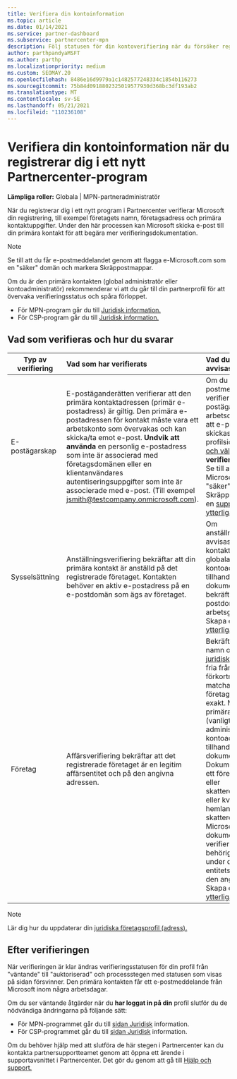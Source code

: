 ```yaml
---
title: Verifiera din kontoinformation
ms.topic: article
ms.date: 01/14/2021
ms.service: partner-dashboard
ms.subservice: partnercenter-mpn
description: Följ statusen för din kontoverifiering när du försöker registrera dig i ett nytt Partnercenter-program. Lär dig hur du tillhandahåller ytterligare information om det behövs.
author: parthpandyaMSFT
ms.author: parthp
ms.localizationpriority: medium
ms.custom: SEOMAY.20
ms.openlocfilehash: 8486e16d9979a1c1482577248334c1854b116273
ms.sourcegitcommit: 75b84d0918802325019577930d368bc3df193ab2
ms.translationtype: MT
ms.contentlocale: sv-SE
ms.lasthandoff: 05/21/2021
ms.locfileid: "110236108"
---
```

# <a name="verify-your-account-information-when-you-enroll-in-a-new-partner-center-program"></a>Verifiera din kontoinformation när du registrerar dig i ett nytt Partnercenter-program

**Lämpliga roller:** Globala | MPN-partneradministratör

När du registrerar dig i ett nytt program i Partnercenter verifierar Microsoft din registrering, till exempel företagets namn, företagsadress och primära kontaktuppgifter. Under den här processen kan Microsoft skicka e-post till din primära kontakt för att begära mer verifieringsdokumentation.

>[!NOTE]
>Se till att du får e-postmeddelandet genom att flagga e-Microsoft.com som en "säker" domän och markera Skräppostmappar.

Om du är den primära kontakten (global administratör eller kontoadministratör) rekommenderar vi att du går till din partnerprofil för att övervaka verifieringsstatus och spåra förloppet.

- För MPN-program går du till [Juridisk information.](https://partner.microsoft.com/pcv/accountsettings/connectedpartnerprofile)
- För CSP-program går du till [Juridisk information.](https://partner.microsoft.com/pcv/accountsettings/partnerprofile)


## <a name="what-is-verified-and-how-to-respond"></a>Vad som verifieras och hur du svarar

|**Typ av verifiering**   |**Vad som har verifierats**   |**Vad du kan göra om det avvisas**   |
|----------------------------|:-----------------------------------|:--------------------------------------|
|E-postägarskap   |E-postäganderätten verifierar att den primära kontaktadressen (primär e-postadress) är giltig. Den primära e-postadressen för kontakt måste vara ett arbetskonto som övervakas och kan skicka/ta emot e-post. **Undvik att använda** en personlig e-postadress som inte är associerad med företagsdomänen eller en klientanvändares autentiseringsuppgifter som inte är associerade med e-post. (Till exempel jsmith@testcompany.onmicrosoft.com).  |Om du inte får e-postmeddelandet om verifiering av e-postägarskap inom en arbetsdag kan du begära att e-postmeddelandet skickas igen. Gå till din profilsida för [MPN eller](https://partner.microsoft.com/pcv/accountsettings/connectedpartnerprofile) [CSP och välj](https://partner.microsoft.com/pcv/accountsettings/partnerprofile) Skicka om **verifieringsmeddelandet.** Se till att flagga e-Microsoft.com som en "säker" domän och markera Skräppostmappar. Skapa en [supportbiljett för ytterligare hjälp.](https://partner.microsoft.com/dashboard/support/csp/servicerequests/create?stage=2&topicid=b818ac05-8091-44a0-f9b4-6bb008a1ef54)|
|Sysselsättning |Anställningsverifiering bekräftar att din primära kontakt är anställd på det registrerade företaget. Kontakten behöver en aktiv e-postadress på en e-postdomän som ägs av företaget.|Om anställningsverifieringen avvisas måste den primära kontakten (vanligtvis din globala administratör eller kontoadministratör) tillhandahålla dokumentation som bekräftar att kontaktens e-postdomän är under arbetsgivares ägarskap. Skapa en [supportbiljett för ytterligare hjälp.](https://partner.microsoft.com/dashboard/support/csp/servicerequests/create?stage=2&topicid=c34a5c81-a111-476d-11a4-81c808c37a6b)|
|Företag   | Affärsverifiering bekräftar att det registrerade företaget är en legitim affärsentitet och på den angivna adressen.|Bekräfta att företagets namn och adress i din [juridiska företagsprofil är](https://partner.microsoft.com/pcv/accountsettings/connectedpartnerprofile) fria från stavfel och förkortningar. De måste matcha dina formella företagsregistreringsposter exakt. Microsoft ber den primära kontakten (vanligtvis din globala administratör eller kontoadministratör) att tillhandahålla officiell dokumentation. Dokumentationen kan vara ett företagsregistrerings- eller skatteregistreringscertifikat eller kvitto från företagets hemland eller skatteregistreringscertifikat. Microsoft använder den här dokumentationen för att verifiera att företaget har behörighet att göra affärer under det specifika entitetsnamnet och finns på den angivna adressen. Skapa en [supportbiljett för ytterligare hjälp.](https://partner.microsoft.com/dashboard/support/csp/servicerequests/create?stage=2&topicid=52ac28f3-d58f-99d9-9846-3df5a6477c54)|

> [!NOTE]
> Lär dig hur du uppdaterar din [juridiska företagsprofil (adress).](update-your-partner-profile.md)

## <a name="after-verification"></a>Efter verifieringen

När verifieringen är klar ändras verifieringsstatusen för din profil från "väntande" till "auktoriserad" och processstegen med statusen som visas på sidan försvinner. Den primära kontakten får ett e-postmeddelande från Microsoft inom några arbetsdagar. 

Om du ser väntande åtgärder när du **har loggat in på din** profil slutför du de nödvändiga ändringarna på följande sätt:

- För MPN-programmet går du till [sidan Juridisk](https://partner.microsoft.com/pcv/accountsettings/connectedpartnerprofile) information.  
- För CSP-programmet går du till [sidan Juridisk](https://partner.microsoft.com/pcv/accountsettings/partnerprofile) information.

Om du behöver hjälp med att slutföra de här stegen i Partnercenter kan du kontakta partnersupportteamet genom att öppna ett ärende i supportavsnittet i Partnercenter. Det gör du genom att gå till [Hjälp och support.](https://partner.microsoft.com/dashboard/support/servicerequests/create?stage=2&topicid=21655de7-7dbb-4927-33a2-f60f45feadf3)
